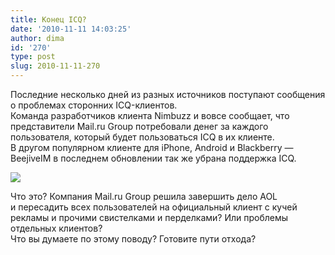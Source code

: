 ```yaml
---
title: Конец ICQ?
date: '2010-11-11 14:03:25'
author: dima
id: '270'
type: post
slug: 2010-11-11-270
---
```


Последние несколько дней из разных источников поступают сообщения о проблемах сторонних ICQ-клиентов.  
Команда разработчиков клиента Nimbuzz и вовсе сообщает, что представители Mail.ru Group потребовали денег за каждого пользователя, который будет пользоваться ICQ в их клиенте.  
В другом популярном клиенте для iPhone, Android и Blackberry — BeejiveIM в последнем обновлении так же убрана поддержка ICQ.

![](/uploads/_bl/2/36940421.png)

Что это? Компания Mail.ru Group решила завершить дело AOL и пересадить всех пользователей на официальный клиент с кучей рекламы и прочими свистелками и перделками? Или проблемы отдельных клиентов?  
Что вы думаете по этому поводу? Готовите пути отхода?